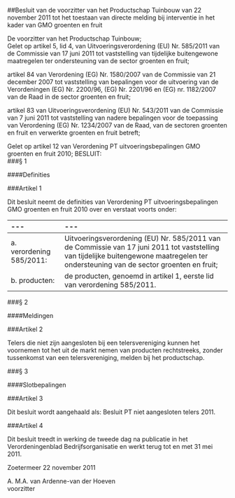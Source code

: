 <meta http-equiv='Content-Type' content='text/html; charset=utf-8' />

##Besluit van de voorzitter van het Productschap Tuinbouw van 22 november 2011 tot het toestaan van directe melding bij interventie in het kader van GMO groenten en fruit

De voorzitter van het Productschap Tuinbouw;  
Gelet op artikel 5, lid 4, van Uitvoeringsverordening (EU) Nr. 585/2011 van de Commissie van 17 juni 2011 tot vaststelling van tijdelijke buitengewone maatregelen ter ondersteuning van de sector groenten en fruit;

artikel 84 van Verordening (EG) Nr. 1580/2007 van de Commissie van 21 december 2007 tot vaststelling van bepalingen voor de uitvoering van de Verordeningen (EG) Nr. 2200/96, (EG) Nr. 2201/96 en (EG) nr. 1182/2007 van de Raad in de sector groenten en fruit;

artikel 83 van Uitvoeringsverordening (EU) Nr. 543/2011 van de Commissie van 7 juni 2011 tot vaststelling van nadere bepalingen voor de toepassing van Verordening (EG) Nr. 1234/2007 van de Raad, van de sectoren groenten en fruit en verwerkte groenten en fruit betreft;

Gelet op artikel 12 van Verordening PT uitvoeringsbepalingen GMO groenten en fruit 2010;
BESLUIT:    
###§ 1 

####Definities

###Artikel 1 

Dit besluit neemt de definities van Verordening PT uitvoeringsbepalingen GMO groenten en fruit 2010 over en verstaat voorts onder: 

| --- | --- |
|:---|:---|
|a. verordening 585/2011: |Uitvoeringsverordening (EU) Nr. 585/2011 van de Commissie van 17 juni 2011 tot vaststelling van tijdelijke buitengewone maatregelen ter ondersteuning van de sector groenten en fruit; |
|b. producten: |de producten, genoemd in artikel 1, eerste lid van verordening 585/2011. |

###§ 2 

####Meldingen

###Artikel 2 

Telers die niet zijn aangesloten bij een telersvereniging kunnen het voornemen tot het uit de markt nemen van producten rechtstreeks, zonder tussenkomst van een telersvereniging, melden bij het productschap. 

###§ 3 

####Slotbepalingen

###Artikel 3 

Dit besluit wordt aangehaald als: Besluit PT niet aangesloten telers 2011. 

###Artikel 4 

Dit besluit treedt in werking de tweede dag na publicatie in het Verordeningenblad Bedrijfsorganisatie en werkt terug tot en met 31 mei 2011. 

Zoetermeer 
22 november 2011   

A. M.A. van Ardenne-van der Hoeven  
voorzitter   
